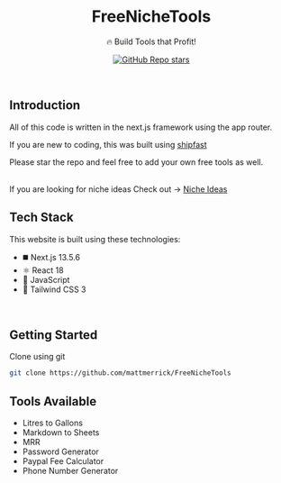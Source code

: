 <div align="center">
  <h1>FreeNicheTools</h1>
  <p>🔥 Build Tools that Profit!</p>

[![GitHub Repo stars](https://img.shields.io/github/stars/mattmerrick/FreeNicheTools)](https://github.com/mattmerrick/FreeNicheTools)


</div>
<br />

## Introduction

All of this code is written in the next.js framework using the app router. 

If you are new to coding, this was built using [shipfast](https://shipfa.st/?via=nichetools)

Please star the repo and feel free to add your own free tools as well.
<br /><br /> 

If you are looking for niche ideas  Check out ->  [Niche Ideas](https:/nicheideas.net) 

## Tech Stack

This website is built using these technologies:

- ◼️ Next.js 13.5.6
- ⚛️ React 18
- 🔰 JavaScript
- 💠 Tailwind CSS 3

<br />

## Getting Started

 Clone using git

   ```bash
   git clone https://github.com/mattmerrick/FreeNicheTools
   ```

## Tools Available
- Litres to Gallons
- Markdown to Sheets
- MRR
- Password Generator
- Paypal Fee Calculator
- Phone Number Generator



